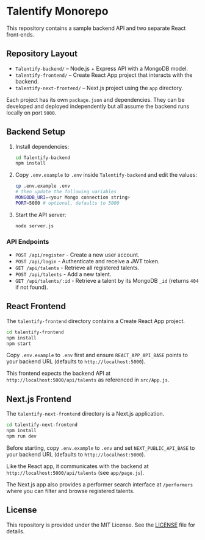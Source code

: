 # Talentify Monorepo

This repository contains a sample backend API and two separate React front‑ends.

## Repository Layout

- `Talentify-backend/` – Node.js + Express API with a MongoDB model.
- `talentify-frontend/` – Create React App project that interacts with the backend.
- `talentify-next-frontend/` – Next.js project using the `app` directory.

Each project has its own `package.json` and dependencies. They can be developed and deployed independently but all assume the backend runs locally on port `5000`.

## Backend Setup

1. Install dependencies:
   ```bash
   cd Talentify-backend
   npm install
   ```

2. Copy `.env.example` to `.env` inside `Talentify-backend` and edit the values:
   ```bash
   cp .env.example .env
   # then update the following variables
   MONGODB_URI=<your Mongo connection string>
   PORT=5000 # optional, defaults to 5000
   ```

3. Start the API server:
   ```bash
   node server.js
   ```

### API Endpoints

- `POST /api/register` - Create a new user account.
- `POST /api/login` - Authenticate and receive a JWT token.
- `GET /api/talents` - Retrieve all registered talents.
- `POST /api/talents` - Add a new talent.
- `GET /api/talents/:id` - Retrieve a talent by its MongoDB `_id` (returns `404` if not found).

## React Frontend

The `talentify-frontend` directory contains a Create React App project.

```bash
cd talentify-frontend
npm install
npm start
```

Copy `.env.example` to `.env` first and ensure `REACT_APP_API_BASE` points to your
backend URL (defaults to `http://localhost:5000`).

This frontend expects the backend API at `http://localhost:5000/api/talents` as referenced in `src/App.js`.

## Next.js Frontend

The `talentify-next-frontend` directory is a Next.js application.

```bash
cd talentify-next-frontend
npm install
npm run dev
```

Before starting, copy `.env.example` to `.env` and set `NEXT_PUBLIC_API_BASE` to
your backend URL (defaults to `http://localhost:5000`).

Like the React app, it communicates with the backend at `http://localhost:5000/api/talents` (see `app/page.js`).

The Next.js app also provides a performer search interface at `/performers` where you can filter and browse registered talents.

## License

This repository is provided under the MIT License. See the [LICENSE](LICENSE) file for details.
